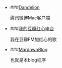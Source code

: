 - ###[Dandelion](/dandelion)

    腾讯微博Mac客户端

- ###[我的豆瓣红心电台](http://douban-heart.herokuapp.com/)

    我在豆瓣FM加红心的歌
    
- ###[MardownBlog](https://github.com/phaibin/MarkdownBlog)
    
    也就是本blog程序